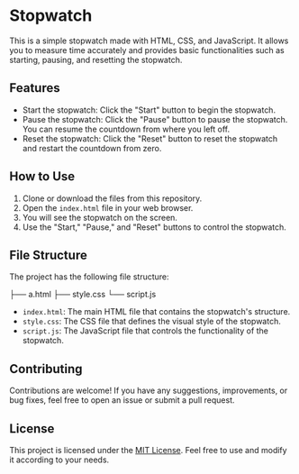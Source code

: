 # Stopwatch

This is a simple stopwatch made with HTML, CSS, and JavaScript. It allows you to measure time accurately and provides basic functionalities such as starting, pausing, and resetting the stopwatch.

## Features
- Start the stopwatch: Click the "Start" button to begin the stopwatch.
- Pause the stopwatch: Click the "Pause" button to pause the stopwatch. You can resume the countdown from where you left off.
- Reset the stopwatch: Click the "Reset" button to reset the stopwatch and restart the countdown from zero.

## How to Use
1. Clone or download the files from this repository.
2. Open the `index.html` file in your web browser.
3. You will see the stopwatch on the screen.
4. Use the "Start," "Pause," and "Reset" buttons to control the stopwatch.

## File Structure

The project has the following file structure:


├── a.html
├── style.css
└── script.js


- `index.html`: The main HTML file that contains the stopwatch's structure.
- `style.css`: The CSS file that defines the visual style of the stopwatch.
- `script.js`: The JavaScript file that controls the functionality of the stopwatch.

## Contributing
Contributions are welcome! If you have any suggestions, improvements, or bug fixes, feel free to open an issue or submit a pull request.

## License
This project is licensed under the [MIT License](https://opensource.org/licenses/MIT). Feel free to use and modify it according to your needs.
